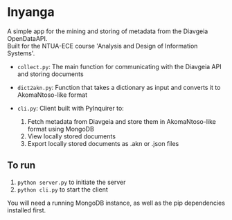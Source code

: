 # Inyanga

A simple app for the mining and storing of metadata from the Diavgeia OpenDataAPI.  
Built for the NTUA-ECE course 'Analysis and Design of Information Systems'.

* `collect.py`: The main function for communicating with the Diavgeia API and storing documents
* `dict2akn.py`: Function that takes a dictionary as input and converts it to AkomaNtoso-like format
* `cli.py`: Client built with PyInquirer to:

  1. Fetch metadata from Diavgeia and store them in AkomaNtoso-like format using MongoDB
  2. View locally stored documents
  3. Export locally stored documents as .akn or .json files

## To run

1. `python server.py` to initiate the server
2. `python cli.py` to start the client

You will need a running MongoDB instance, as well as the pip dependencies installed first.
